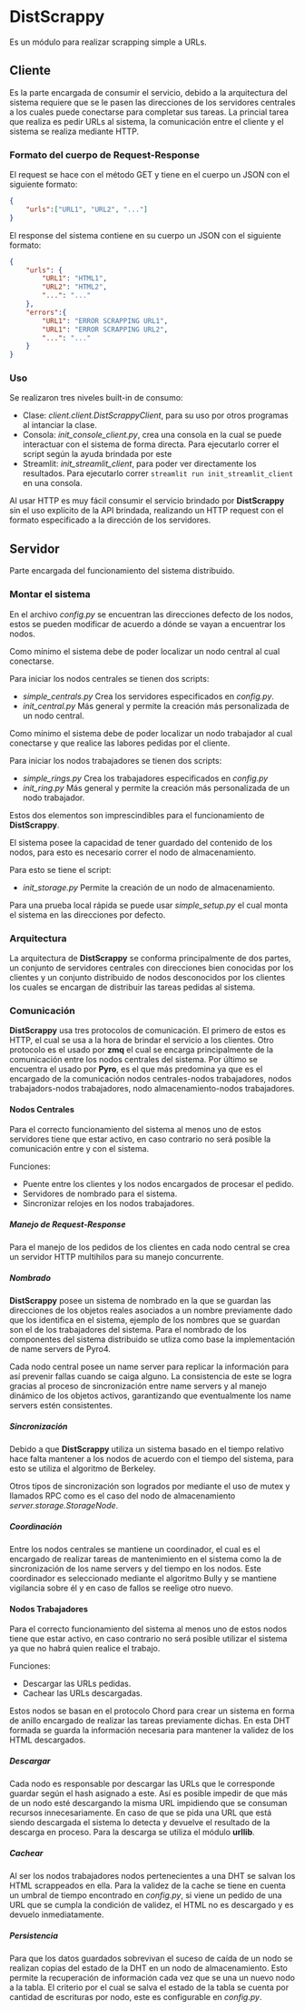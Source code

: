 # DistScrappy

Es un módulo para realizar scrapping simple a URLs.

## Cliente

Es la parte encargada de consumir el servicio, debido a la arquitectura del sistema requiere que se le pasen las direcciones de los servidores centrales a los cuales puede conectarse para completar sus tareas. La princial tarea que realiza es pedir URLs al sistema, la comunicación entre el cliente y el sistema se realiza mediante HTTP.

### Formato del cuerpo de Request-Response

El request se hace con el método GET y tiene en el cuerpo un JSON con el siguiente formato:

```json
{
    "urls":["URL1", "URL2", "..."]
}
```

El response del sistema contiene en su cuerpo un JSON con el siguiente formato:

```json
{
    "urls": {
        "URL1": "HTML1",
        "URL2": "HTML2",
        "...": "..."
    },
    "errors":{
        "URL1": "ERROR SCRAPPING URL1",
        "URL1": "ERROR SCRAPPING URL2",
        "...": "..."
    }
}
```

### Uso

Se realizaron tres niveles built-in de consumo:

- Clase: *client.client.DistScrappyClient*, para su uso por otros programas al intanciar la clase.
- Consola: *init_console_client.py*, crea una consola en la cual se puede interactuar con el sistema de forma directa. Para ejecutarlo correr el script según la ayuda brindada por este
- Streamlit: *init_streamlit_client*, para poder ver directamente los resultados. Para ejecutarlo correr `streamlit run init_streamlit_client` en una consola.

Al usar HTTP es muy fácil consumir el servicio brindado por **DistScrappy** sin el uso explícito de la API brindada, realizando un HTTP request con el formato especificado a la dirección de los servidores.

## Servidor

Parte encargada del funcionamiento del sistema distribuido.

### Montar el sistema

En el archivo *config.py* se encuentran las direcciones defecto de los nodos, estos se pueden modificar de acuerdo a dónde se vayan a encuentrar los nodos.

Como mínimo el sistema debe de poder localizar un nodo central al cual conectarse.

Para iniciar los nodos centrales se tienen dos scripts:

- *simple_centrals.py* Crea los servidores especificados en *config.py*.
- *init_central.py* Más general y permite la creación más personalizada de un nodo central.

Como mínimo el sistema debe de poder localizar un nodo trabajador al cual conectarse y que realice las labores pedidas por el cliente.

Para iniciar los nodos trabajadores se tienen dos scripts:

- *simple_rings.py* Crea los trabajadores especificados en *config.py*
- *init_ring.py* Más general y permite la creación más personalizada de un nodo trabajador.

Estos dos elementos son imprescindibles para el funcionamiento de **DistScrappy**.

El sistema posee la capacidad de tener guardado del contenido de los nodos, para esto es necesario correr el nodo de almacenamiento.

Para esto se tiene el script:

- *init_storage.py* Permite la creación de un nodo de almacenamiento.

Para una prueba local rápida se puede usar *simple_setup.py* el cual monta el sistema en las direcciones por defecto.

### Arquitectura

La arquitectura de **DistScrappy** se conforma principalmente de dos partes, un conjunto de servidores centrales con direcciones bien conocidas por los clientes y un conjunto distribuido de nodos desconocidos por los clientes los cuales se encargan de distribuir las tareas pedidas al sistema.

### Comunicación

**DistScrappy** usa tres protocolos de comunicación. El primero de estos es HTTP, el cual se usa a la hora de brindar el servicio a los clientes. Otro protocolo es el usado por **zmq** el cual se encarga principalmente de la comunicación entre los nodos centrales del sistema. Por último se encuentra el usado por **Pyro**, es el que más predomina ya que es el encargado de la comunicación nodos centrales-nodos trabajadores, nodos trabajadors-nodos trabajadores, nodo almacenamiento-nodos trabajadores.

#### Nodos Centrales

Para el correcto funcionamiento del sistema al menos uno de estos servidores tiene que estar activo, en caso contrario no será posible la comunicación entre y con el sistema.

Funciones:

- Puente entre los clientes y los nodos encargados de procesar el pedido.
- Servidores de nombrado para el sistema.
- Sincronizar relojes en los nodos trabajadores.

##### Manejo de Request-Response

Para el manejo de los pedidos de los clientes en cada nodo central se crea un servidor HTTP multihilos para su manejo concurrente.

##### Nombrado

**DistScrappy** posee un sistema de nombrado en la que se guardan las direcciones de los objetos reales asociados a un nombre previamente dado que los identifica en el sistema, ejemplo de los nombres que se guardan son el de los trabajadores del sistema. Para el nombrado de los componentes del sistema distribuido se utliza como base la implementación de name servers de Pyro4.

Cada nodo central posee un name server para replicar la información para así prevenir fallas cuando se caiga alguno. La consistencia de este se logra gracias al proceso de sincronización entre name servers y al manejo dinámico de los objetos activos, garantizando que eventualmente los name servers estén consistentes.

##### Sincronización

Debido a que **DistScrappy** utiliza un sistema basado en el tiempo relativo hace falta mantener a los nodos de acuerdo con el tiempo del sistema, para esto se utiliza el algoritmo de Berkeley.

Otros tipos de sincronización son logrados por mediante el uso de mutex y llamados RPC como es el caso del nodo de almacenamiento *server.storage.StorageNode*.

##### Coordinación

Entre los nodos centrales se mantiene un coordinador, el cual es el encargado de realizar tareas de mantenimiento en el sistema como la de sincronización de los name servers y del tiempo en los nodos. Este coordinador es seleccionado mediante el algoritmo Bully y se mantiene vigilancia sobre él y en caso de fallos se reelige otro nuevo.

#### Nodos Trabajadores

Para el correcto funcionamiento del sistema al menos uno de estos nodos tiene que estar activo, en caso contrario no será posible utilizar el sistema ya que no habrá quien realice el trabajo.

Funciones:

- Descargar las URLs pedidas.
- Cachear las URLs descargadas.

Estos nodos se basan en el protocolo Chord para crear un sistema en forma de anillo encargado de realizar las tareas previamente dichas. En esta DHT formada se guarda la información necesaria para mantener la validez de los HTML descargados.

##### Descargar

Cada nodo es responsable por descargar las URLs que le corresponde guardar según el hash asignado a este. Así es posible impedir de que más de un nodo esté descargando la misma URL impidiendo que se consuman recursos innecesariamente. En caso de que se pida una URL que está siendo descargada el sistema lo detecta y devuelve el resultado de la descarga en proceso. Para la descarga se utiliza el módulo **urllib**.

##### Cachear

Al ser los nodos trabajadores nodos pertenecientes a una DHT se salvan los HTML scrappeados en ella. Para la validez de la cache se tiene en cuenta un umbral de tiempo encontrado en *config.py*, si viene un pedido de una URL que se cumpla la condición de validez, el HTML no es descargado y es devuelo inmediatamente.

##### Persistencia

Para que los datos guardados sobrevivan el suceso de caída de un nodo se realizan copias del estado de la DHT en un nodo de almacenamiento. Esto permite la recuperación de información cada vez que se una un nuevo nodo a la tabla. El criterio por el cual se salva el estado de la tabla se cuenta por cantidad de escrituras por nodo, este es configurable en *config.py*.